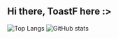 ## Hi there, ToastF here :>

![Top Langs](https://github-readme-stats.vercel.app/api/top-langs/?username=ToastF&layout=compact)
![GitHub stats](https://github-readme-stats.vercel.app/api?username=ToastF&show_icons=true)

